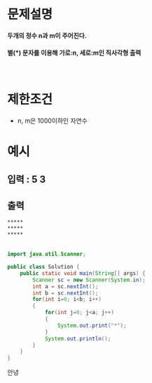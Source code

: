 # 문제설명
#### 두개의 정수 n과 m이 주어진다.  
#### 별(*) 문자를 이용해 가로:n, 세로:m인 직사각형 출력  
<br>  

# 제한조건
####
 - n, m은 1000이하인 자연수
 
# 예시
## 입력 : 5 3  
## 출력 

`*****`  
`*****`  
`*****`   
<br>


```java
import java.util.Scanner;

public class Solution {
    public static void main(String[] args) {
        Scanner sc = new Scanner(System.in);
        int a = sc.nextInt();
        int b = sc.nextInt();
        for(int i=0; i<b; i++)
        {
        	for(int j=0; j<a; j++)
        	{
        		System.out.print("*");
        	}
        	System.out.println();
        }
    }
}
```

안녕
